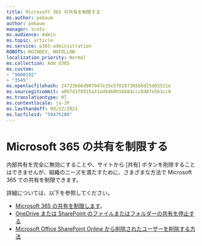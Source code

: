 ```yaml
---
title: Microsoft 365 の共有を制限する
ms.author: pebaum
author: pebaum
manager: scotv
ms.audience: Admin
ms.topic: article
ms.service: o365-administration
ROBOTS: NOINDEX, NOFOLLOW
localization_priority: Normal
ms.collection: Adm_O365
ms.custom:
- "9000192"
- "3545"
ms.openlocfilehash: 24723b66d907947e35e5f0287305b6d25d65511e
ms.sourcegitcommit: a097d1f8915a31ed8460b5b68dccc8d87e563cc0
ms.translationtype: HT
ms.contentlocale: ja-JP
ms.lasthandoff: 09/22/2021
ms.locfileid: "59475186"
---
```

# <a name="limit-sharing-in-microsoft-365"></a>Microsoft 365 の共有を制限する

内部共有を完全に無効にすることや、サイトから [共有] ボタンを削除することはできませんが、組織のニーズを満たすために、さまざまな方法で Microsoft 365 での共有を制限できます。 

詳細については、以下を参照してください。

- [Microsoft 365 の共有を制限します](https://docs.microsoft.com/Office365/Enterprise/microsoft-365-limit-sharing)。
- [OneDrive または SharePoint のファイルまたはフォルダーの共有を停止する](https://support.office.com/article/stop-sharing-onedrive-or-sharepoint-files-or-folders-or-change-permissions-0a36470f-d7fe-40a0-bd74-0ac6c1e13323)
- [Microsoft Office SharePoint Online から削除されたユーザーを削除する方法](https://docs.microsoft.com/sharepoint/remove-users)